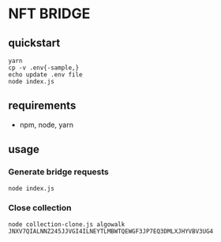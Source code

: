 # NFT BRIDGE

## quickstart

```
yarn
cp -v .env{-sample,}
echo update .env file
node index.js
```

## requirements

- npm, node, yarn

## usage

### Generate bridge requests

`node index.js`

### Close collection

`node collection-clone.js algowalk JNXV7QIALNNZ245JJVGI4ILNEYTLMBWTQEWGF3JP7EQ3DMLXJHYVBV3UG4`
